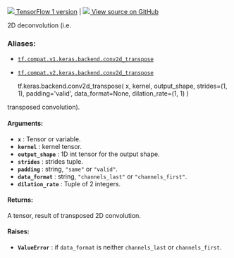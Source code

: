 [ ![](https://tensorflow.google.cn/images/tf_logo_32px.png) TensorFlow 1
version](/versions/r1.15/api_docs/python/tf/keras/backend/conv2d_transpose) |
[ ![](https://tensorflow.google.cn/images/GitHub-Mark-32px.png) View source on
GitHub
](https://github.com/tensorflow/tensorflow/blob/r2.0/tensorflow/python/keras/backend.py#L4868-L4938)  
  
  
2D deconvolution (i.e.

### Aliases:

  * [`tf.compat.v1.keras.backend.conv2d_transpose`](/api_docs/python/tf/keras/backend/conv2d_transpose)
  * [`tf.compat.v2.keras.backend.conv2d_transpose`](/api_docs/python/tf/keras/backend/conv2d_transpose)

    
    
    tf.keras.backend.conv2d_transpose(
        x,
        kernel,
        output_shape,
        strides=(1, 1),
        padding='valid',
        data_format=None,
        dilation_rate=(1, 1)
    )
    

transposed convolution).

#### Arguments:

  * **`x`** : Tensor or variable.
  * **`kernel`** : kernel tensor.
  * **`output_shape`** : 1D int tensor for the output shape.
  * **`strides`** : strides tuple.
  * **`padding`** : string, `"same"` or `"valid"`.
  * **`data_format`** : string, `"channels_last"` or `"channels_first"`.
  * **`dilation_rate`** : Tuple of 2 integers.

#### Returns:

A tensor, result of transposed 2D convolution.

#### Raises:

  * **`ValueError`** : if `data_format` is neither `channels_last` or `channels_first`.

